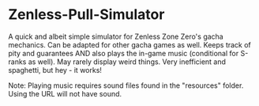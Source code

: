 # Zenless-Pull-Simulator
A quick and albeit simple simulator for Zenless Zone Zero's gacha mechanics. Can be adapted for other gacha games as well. Keeps track of pity and guarantees AND also plays the in-game music (conditional for S-ranks as well). May rarely display weird things. Very inefficient and spaghetti, but hey - it works!

Note: Playing music requires sound files found in the "resources" folder. Using the URL will not have sound.
